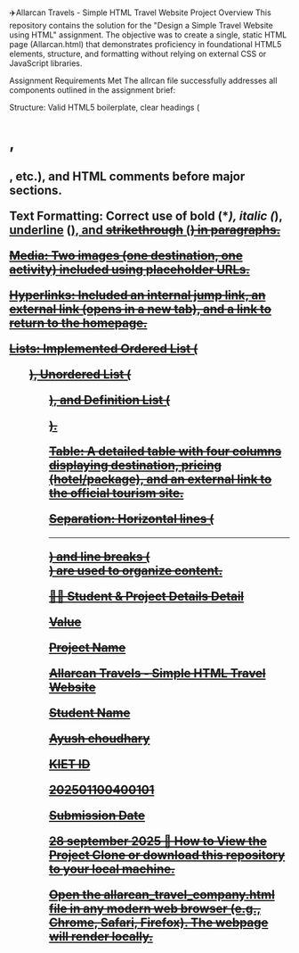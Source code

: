 ✈️Allarcan Travels - Simple HTML Travel Website
Project Overview
This repository contains the solution for the "Design a Simple Travel Website using HTML" assignment. The objective was to create a single, static HTML page (Allarcan.html) that demonstrates proficiency in foundational HTML5 elements, structure, and formatting without relying on external CSS or JavaScript libraries.

Assignment Requirements Met
The allrcan file successfully addresses all components outlined in the assignment brief:

Structure: Valid HTML5 boilerplate, clear headings (<h1>, <h2>, etc.), and HTML comments before major sections.

Text Formatting: Correct use of bold (\*_), italic (_), <u>underline</u> (<u>), and <s>strikethrough</s> (<s>) in paragraphs.

Media: Two images (one destination, one activity) included using placeholder URLs.

Hyperlinks: Included an internal jump link, an external link (opens in a new tab), and a link to return to the homepage.

Lists: Implemented Ordered List (<ol>), Unordered List (<ul>), and Definition List (<dl>).

Table: A detailed table with four columns displaying destination, pricing (hotel/package), and an external link to the official tourism site.

Separation: Horizontal lines (<hr>) and line breaks (<br>) are used to organize content.

👩‍💻 Student & Project Details
Detail

Value

Project Name

Allarcan Travels - Simple HTML Travel Website

Student Name

Ayush choudhary

KIET ID

202501100400101

Submission Date

28 september 2025
🚀 How to View the Project
Clone or download this repository to your local machine.

Open the allarcan_travel_company.html file in any modern web browser (e.g., Chrome, Safari, Firefox). The webpage will render locally.
